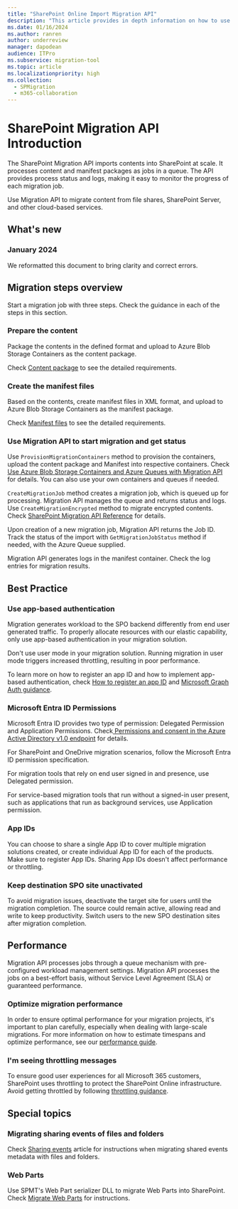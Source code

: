 ```yaml
---
title: "SharePoint Online Import Migration API"
description: "This article provides in depth information on how to use the SPO Migration API."
ms.date: 01/16/2024
ms.author: ranren
author: underreview
manager: dapodean
audience: ITPro
ms.subservice: migration-tool
ms.topic: article
ms.localizationpriority: high
ms.collection:
  - SPMigration
  - m365-collaboration
---
```

# SharePoint Migration API Introduction

The SharePoint Migration API imports contents into SharePoint at scale. It processes content and manifest packages as jobs in a queue. The API provides process status and logs, making it easy to monitor the progress of each migration job.

Use Migration API to migrate content from file shares, SharePoint Server, and other cloud-based services.

## What's new

### January 2024

We reformatted this document to bring clarity and correct errors.

## Migration steps overview

Start a migration job with three steps. Check the guidance in each of the steps in this section.

### Prepare the content

Package the contents in the defined format and upload to Azure Blob Storage Containers as the content package.

Check [Content package](migration-content-package.md) to see the detailed requirements.

### Create the manifest files

Based on the contents, create manifest files in XML format, and upload to Azure Blob Storage Containers as the manifest package.

Check [Manifest files](migration-manifest.md) to see the detailed requirements.

### Use Migration API to start migration and get status

Use ``ProvisionMigrationContainers`` method to provision the containers, upload the content package and Manifest into respective containers. Check [Use Azure Blob Storage Containers and Azure Queues with Migration API](migration-azure.md) for details. You can also use your own containers and queues if needed.

`CreateMigrationJob` method creates a migration job, which is queued up for processing. Migration API manages the queue and returns status and logs. Use `CreateMigrationEncrypted` method to migrate encrypted contents. Check [SharePoint Migration API Reference](migration-api-reference.md) for details.

Upon creation of a new migration job, Migration API returns the Job ID. Track the status of the import with ``GetMigrationJobStatus`` method if needed, with the Azure Queue supplied.

Migration API generates logs in the manifest container. Check the log entries for migration results.

## Best Practice

### Use app-based authentication

Migration generates workload to the SPO backend differently from end user generated traffic. To properly allocate resources with our elastic capability, only use app-based authentication in your migration solution.

Don't use user mode in your migration solution. Running migration in user mode triggers increased throttling, resulting in poor performance.

To learn more on how to register an app ID and how to implement app-based authentication, check [How to register an app ID](https://learn.microsoft.com/en-us/azure/active-directory/develop/active-directory-v2-registration-portal) and [Microsoft Graph Auth guidance](https://learn.microsoft.com/en-us/graph/auth).

### Microsoft Entra ID Permissions

Microsoft Entra ID provides two type of permission: Delegated Permission and Application Permissions. Check[
Permissions and consent in the Azure Active Directory v1.0 endpoint](https://learn.microsoft.com/en-us/azure/active-directory/develop/v1-permissions-and-consent) for details.

For SharePoint and OneDrive migration scenarios, follow the Microsoft Entra ID permission specification.

For migration tools that rely on end user signed in and presence, use Delegated permission.

For service-based migration tools that run without a signed-in user present, such as applications that run as background services, use Application permission.

### App IDs

You can choose to share a single App ID to cover multiple migration solutions created, or create individual App ID for each of the products. Make sure to register App IDs. Sharing App IDs doesn't affect performance or throttling.

### Keep destination SPO site unactivated

To avoid migration issues, deactivate the target site for users until the migration completion. The source could remain active, allowing read and write to keep productivity. Switch users to the new SPO destination sites after migration completion.

## Performance

Migration API processes jobs through a queue mechanism with pre-configured workload management settings. Migration API processes the jobs on a best-effort basis, without Service Level Agreement (SLA) or guaranteed performance.

### Optimize migration performance

In order to ensure optimal performance for your migration projects, it's important to plan carefully, especially when dealing with large-scale migrations. For more information on how to estimate timespans and optimize performance, see our [performance guide](https://learn.microsoft.com/en-us/sharepointmigration/sharepoint-online-and-onedrive-migration-speed).

### I'm seeing throttling messages

To ensure good user experiences for all Microsoft 365 customers, SharePoint uses throttling to protect the SharePoint Online infrastructure. Avoid getting throttled by following [throttling guidance](https://aka.ms/spo429).

## Special topics

### Migrating sharing events of files and folders

Check [Sharing events](https://learn.microsoft.com/en-us/sharepoint/dev/apis/migration-api-shared) article for instructions when migrating shared events metadata with files and folders.

### Web Parts

Use SPMT's Web Part serializer DLL to migrate Web Parts into SharePoint. Check [Migrate Web Parts](https://learn.microsoft.com/en-us/sharepoint/dev/apis/migrate-webparts-with-migrationapi) for instructions.
